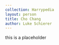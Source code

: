 ```yaml
---
collection: Harrypedia
layout: person
title: Cho Chang
author: Luke Schierer
---
```


this is a placeholder
